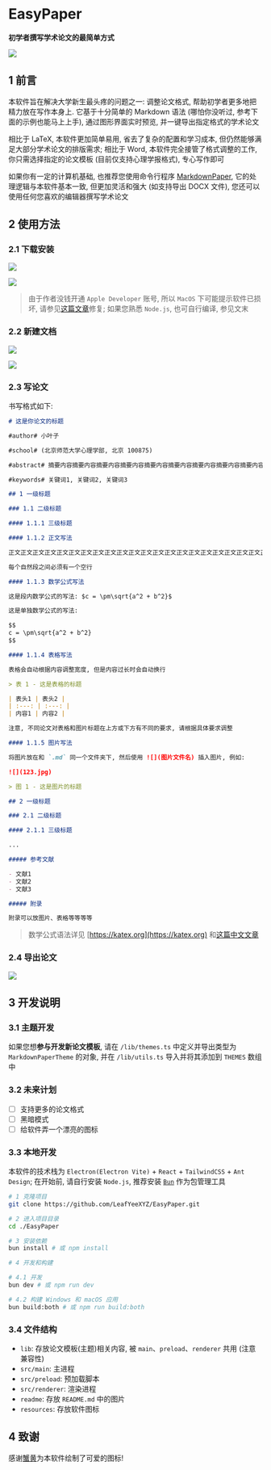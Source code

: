 # EasyPaper

**初学者撰写学术论文的最简单方式**

![](./readme/0.png)

## 1 前言

本软件旨在解决大学新生最头疼的问题之一: 调整论文格式, 帮助初学者更多地把精力放在写作本身上. 它基于十分简单的 Markdown 语法 (哪怕你没听过, 参考下面的示例也能马上上手), 通过图形界面实时预览, 并一键导出指定格式的学术论文

相比于 LaTeX, 本软件更加简单易用, 省去了复杂的配置和学习成本, 但仍然能够满足大部分学术论文的排版需求; 相比于 Word, 本软件完全接管了格式调整的工作, 你只需选择指定的论文模板 (目前仅支持心理学报格式), 专心写作即可

如果你有一定的计算机基础, 也推荐您使用命令行程序 [MarkdownPaper](https://github.com/LeafYeeXYZ/MarkdownPaper), 它的处理逻辑与本软件基本一致, 但更加灵活和强大 (如支持导出 DOCX 文件), 您还可以使用任何您喜欢的编辑器撰写学术论文

## 2 使用方法

### 2.1 下载安装

![](./readme/1.png)

![](./readme/2.png)

> 由于作者没钱开通 `Apple Developer` 账号, 所以 `MacOS` 下可能提示软件已损坏, 请参见[这篇文章](https://www.mac2m.com/article/450/)修复; 如果您熟悉 `Node.js`, 也可自行编译, 参见文末

### 2.2 新建文档

![](./readme/3.png)

![](./readme/4.png)

### 2.3 写论文

书写格式如下:

```markdown
# 这是你论文的标题

#author# 小叶子

#school# (北京师范大学心理学部, 北京 100875)

#abstract# 摘要内容摘要内容摘要内容摘要内容摘要内容摘要内容摘要内容摘要内容摘要内容摘要内容摘要内容摘要内容

#keywords# 关键词1, 关键词2, 关键词3

## 1 一级标题

### 1.1 二级标题

#### 1.1.1 三级标题

#### 1.1.2 正文写法

正文正文正文正文正文正文正文正文正文正文正文正文正文正文正文正文正文正文正文正文正文正文正文正文正文正文正文正文

每个自然段之间必须有一个空行

#### 1.1.3 数学公式写法

这是段内数学公式的写法: $c = \pm\sqrt{a^2 + b^2}$

这是单独数学公式的写法:

$$
c = \pm\sqrt{a^2 + b^2}
$$

#### 1.1.4 表格写法

表格会自动根据内容调整宽度, 但是内容过长时会自动换行

> 表 1 - 这是表格的标题

| 表头1 | 表头2 |
| :---: | :---: |
| 内容1 | 内容2 |

注意, 不同论文对表格和图片标题在上方或下方有不同的要求, 请根据具体要求调整

#### 1.1.5 图片写法

将图片放在和 `.md` 同一个文件夹下, 然后使用 ![](图片文件名) 插入图片, 例如:

![](123.jpg)

> 图 1 - 这是图片的标题

## 2 一级标题

### 2.1 二级标题

#### 2.1.1 三级标题

...

##### 参考文献

- 文献1
- 文献2
- 文献3

##### 附录

附录可以放图片、表格等等等等
```

> 数学公式语法详见 [https://katex.org](https://katex.org) 和[这篇中文文章](https://kissingfire123.github.io/2022/02/18_数学公式katex常用语法总结)

### 2.4 导出论文

![](./readme/5.png)

## 3 开发说明

### 3.1 主题开发

如果您想**参与开发新论文模板**, 请在 `/lib/themes.ts` 中定义并导出类型为 `MarkdownPaperTheme` 的对象, 并在 `/lib/utils.ts` 导入并将其添加到 `THEMES` 数组中

### 3.2 未来计划

- [ ] 支持更多的论文格式
- [ ] 黑暗模式
- [ ] 给软件弄一个漂亮的图标

### 3.3 本地开发

本软件的技术栈为 `Electron(Electron Vite)` + `React` + `TailwindCSS` + `Ant Design`; 在开始前, 请自行安装 `Node.js`, 推荐安装 [`Bun`](https://bun.sh) 作为包管理工具

```bash
# 1 克隆项目
git clone https://github.com/LeafYeeXYZ/EasyPaper.git

# 2 进入项目目录
cd ./EasyPaper

# 3 安装依赖
bun install # 或 npm install

# 4 开发和构建

# 4.1 开发
bun dev # 或 npm run dev

# 4.2 构建 Windows 和 macOS 应用
bun build:both # 或 npm run build:both
```

### 3.4 文件结构

- `lib`: 存放论文模板(主题)相关内容, 被 `main`、`preload`、`renderer` 共用 (注意兼容性)
- `src/main`: 主进程
- `src/preload`: 预加载脚本
- `src/renderer`: 渲染进程
- `readme`: 存放 `README.md` 中的图片
- `resources`: 存放软件图标

## 4 致谢

感谢[蟹黄]()为本软件绘制了可爱的图标!
